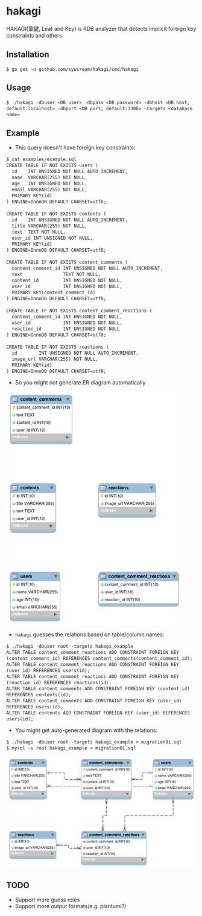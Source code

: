 # hakagi

HAKAGI(葉鍵, Leaf and Key) is RDB analyzer that detects implicit foreign key constraints and others 

## Installation

```
$ go get -u github.com/syucream/hakagi/cmd/hakagi
```

## Usage

```
$ ./hakagi -dbuser <DB user> -dbpass <DB password> -dbhost <DB host, default:localhost> -dbport <DB port, default:3306> -targets <database name>
```

## Example

- This query doesn't have foreign key constraints:

```
$ cat examples/example.sql
CREATE TABLE IF NOT EXISTS users (
  id    INT UNSIGNED NOT NULL AUTO_INCREMENT,
  name  VARCHAR(255) NOT NULL,
  age   INT UNSIGNED NOT NULL,
  email VARCHAR(255) NOT NULL,
  PRIMARY KEY(id)
) ENGINE=InnoDB DEFAULT CHARSET=utf8;

CREATE TABLE IF NOT EXISTS contents (
  id    INT UNSIGNED NOT NULL AUTO_INCREMENT,
  title VARCHAR(255) NOT NULL,
  text  TEXT NOT NULL,
  user_id INT UNSIGNED NOT NULL,
  PRIMARY KEY(id)
) ENGINE=InnoDB DEFAULT CHARSET=utf8;

CREATE TABLE IF NOT EXISTS content_comments (
  content_comment_id INT UNSIGNED NOT NULL AUTO_INCREMENT,
  text               TEXT NOT NULL,
  content_id         INT UNSIGNED NOT NULL,
  user_id            INT UNSIGNED NOT NULL,
  PRIMARY KEY(content_comment_id)
) ENGINE=InnoDB DEFAULT CHARSET=utf8;

CREATE TABLE IF NOT EXISTS content_comment_reactions (
  content_comment_id INT UNSIGNED NOT NULL,
  user_id            INT UNSIGNED NOT NULL,
  reaction_id        INT UNSIGNED NOT NULL
) ENGINE=InnoDB DEFAULT CHARSET=utf8;

CREATE TABLE IF NOT EXISTS reactions (
  id        INT UNSIGNED NOT NULL AUTO_INCREMENT,
  image_url VARCHAR(255) NOT NULL,
  PRIMARY KEY(id)
) ENGINE=InnoDB DEFAULT CHARSET=utf8;
```

- So you might not generate ER diagram automatically

![ER diagram before](./images/before_er.png)

- `hakagi` guesses the relations based on table/column names:

```
$ ./hakagi -dbuser root -targets hakagi_example
ALTER TABLE content_comment_reactions ADD CONSTRAINT FOREIGN KEY (content_comment_id) REFERENCES content_comments(content_comment_id);
ALTER TABLE content_comment_reactions ADD CONSTRAINT FOREIGN KEY (user_id) REFERENCES users(id);
ALTER TABLE content_comment_reactions ADD CONSTRAINT FOREIGN KEY (reaction_id) REFERENCES reactions(id);
ALTER TABLE content_comments ADD CONSTRAINT FOREIGN KEY (content_id) REFERENCES contents(id);
ALTER TABLE content_comments ADD CONSTRAINT FOREIGN KEY (user_id) REFERENCES users(id);
ALTER TABLE contents ADD CONSTRAINT FOREIGN KEY (user_id) REFERENCES users(id);
```

- You might get auto-generated diagram with the relations:

```
$ ./hakagi -dbuser root -targets hakagi_example > migration01.sql
$ mysql -u root hakagi_example < migration01.sql
```

![ER diagram after](./images/after_er.png)

## TODO

- Support more guess roles
- Support more output formats(e.g. plantuml?)
